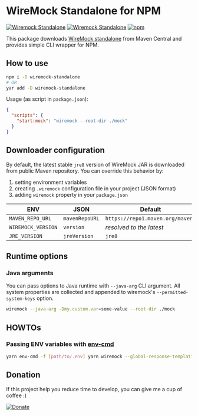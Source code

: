 # WireMock Standalone for NPM

[![Wiremock Standalone](https://img.shields.io/maven-central/v/com.github.tomakehurst/wiremock-jre8-standalone?label=wiremock%20%28jre8%29)](http://wiremock.org/docs/running-standalone/)
[![Wiremock Standalone](https://img.shields.io/maven-central/v/com.github.tomakehurst/wiremock-standalone?label=wiremock%20%28jre7%29)](http://wiremock.org/docs/running-standalone/)
[![npm](https://img.shields.io/npm/dw/wiremock-standalone)](https://www.npmjs.com/package/wiremock-standalone)

This package downloads [WireMock standalone](http://wiremock.org/docs/running-standalone/) from Maven Central and provides simple CLI wrapper for NPM.

## How to use

```bash
npm i -D wiremock-standalone
# OR
yar add -D wiremock-standalone
```

Usage (as script in `package.json`):

```json
{
  "scripts": {
    "start:mock": "wiremock --root-dir ./mock"
  }
}
```

## Downloader configuration

By default, the latest stable `jre8` version of WireMock JAR is downloaded from public Maven repository.
You can override this behavior by:
1. setting environment variables
2. creating `.wiremock` configuration file in your project (JSON format)
3. adding `wiremock` property in your `package.json`

| ENV | JSON | Default |
| --- | --- | --- |
| `MAVEN_REPO_URL` | `mavenRepoURL` | `https://repo1.maven.org/maven2` |
| `WIREMOCK_VERSION` | `version` | _resolved to the latest_ |
| `JRE_VERSION` | `jreVersion` | `jre8` |

## Runtime options

### Java arguments

You can pass options to Java runtime with `--java-arg` CLI argument. All system properties are collected and appended to wiremock's `--permitted-system-keys` option.

```bash
wiremock --java-arg -Dmy.custom.var=some-value --root-dir ./mock
```

## HOWTOs

### Passing ENV variables with [env-cmd](https://www.npmjs.com/package/env-cmd)

```bash
yarn env-cmd -f [path/to/.env] yarn wiremock --global-response-templating --verbose --root-dir ./mocks --permitted-system-keys=WIREMOCK_.*
```

## Donation

If this project help you reduce time to develop, you can give me a cup of coffee :)

[![Donate](https://img.shields.io/badge/Donate-PayPal-brightgreen.svg)](https://www.paypal.me/RafalGalka)
